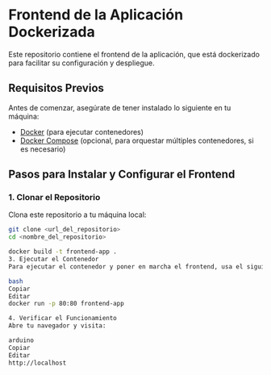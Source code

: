# Frontend de la Aplicación Dockerizada

Este repositorio contiene el frontend de la aplicación, que está dockerizado para facilitar su configuración y despliegue.

## Requisitos Previos

Antes de comenzar, asegúrate de tener instalado lo siguiente en tu máquina:

- [Docker](https://www.docker.com/get-started) (para ejecutar contenedores)
- [Docker Compose](https://docs.docker.com/compose/install/) (opcional, para orquestar múltiples contenedores, si es necesario)

## Pasos para Instalar y Configurar el Frontend

### 1. Clonar el Repositorio

Clona este repositorio a tu máquina local:

```bash
git clone <url_del_repositorio>
cd <nombre_del_repositorio>

docker build -t frontend-app .
3. Ejecutar el Contenedor
Para ejecutar el contenedor y poner en marcha el frontend, usa el siguiente comando:

bash
Copiar
Editar
docker run -p 80:80 frontend-app

4. Verificar el Funcionamiento
Abre tu navegador y visita:

arduino
Copiar
Editar
http://localhost
